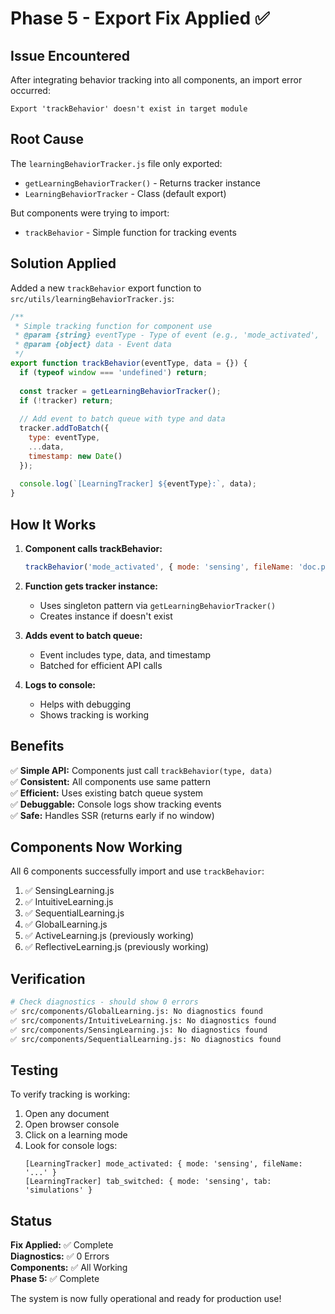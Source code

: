 # Phase 5 - Export Fix Applied ✅

## Issue Encountered
After integrating behavior tracking into all components, an import error occurred:
```
Export 'trackBehavior' doesn't exist in target module
```

## Root Cause
The `learningBehaviorTracker.js` file only exported:
- `getLearningBehaviorTracker()` - Returns tracker instance
- `LearningBehaviorTracker` - Class (default export)

But components were trying to import:
- `trackBehavior` - Simple function for tracking events

## Solution Applied

Added a new `trackBehavior` export function to `src/utils/learningBehaviorTracker.js`:

```javascript
/**
 * Simple tracking function for component use
 * @param {string} eventType - Type of event (e.g., 'mode_activated', 'tab_switched')
 * @param {object} data - Event data
 */
export function trackBehavior(eventType, data = {}) {
  if (typeof window === 'undefined') return;
  
  const tracker = getLearningBehaviorTracker();
  if (!tracker) return;
  
  // Add event to batch queue with type and data
  tracker.addToBatch({
    type: eventType,
    ...data,
    timestamp: new Date()
  });
  
  console.log(`[LearningTracker] ${eventType}:`, data);
}
```

## How It Works

1. **Component calls trackBehavior:**
   ```javascript
   trackBehavior('mode_activated', { mode: 'sensing', fileName: 'doc.pdf' });
   ```

2. **Function gets tracker instance:**
   - Uses singleton pattern via `getLearningBehaviorTracker()`
   - Creates instance if doesn't exist

3. **Adds event to batch queue:**
   - Event includes type, data, and timestamp
   - Batched for efficient API calls

4. **Logs to console:**
   - Helps with debugging
   - Shows tracking is working

## Benefits

✅ **Simple API:** Components just call `trackBehavior(type, data)`  
✅ **Consistent:** All components use same pattern  
✅ **Efficient:** Uses existing batch queue system  
✅ **Debuggable:** Console logs show tracking events  
✅ **Safe:** Handles SSR (returns early if no window)

## Components Now Working

All 6 components successfully import and use `trackBehavior`:

1. ✅ SensingLearning.js
2. ✅ IntuitiveLearning.js
3. ✅ SequentialLearning.js
4. ✅ GlobalLearning.js
5. ✅ ActiveLearning.js (previously working)
6. ✅ ReflectiveLearning.js (previously working)

## Verification

```bash
# Check diagnostics - should show 0 errors
✅ src/components/GlobalLearning.js: No diagnostics found
✅ src/components/IntuitiveLearning.js: No diagnostics found
✅ src/components/SensingLearning.js: No diagnostics found
✅ src/components/SequentialLearning.js: No diagnostics found
```

## Testing

To verify tracking is working:

1. Open any document
2. Open browser console
3. Click on a learning mode
4. Look for console logs:
   ```
   [LearningTracker] mode_activated: { mode: 'sensing', fileName: '...' }
   [LearningTracker] tab_switched: { mode: 'sensing', tab: 'simulations' }
   ```

## Status

**Fix Applied:** ✅ Complete  
**Diagnostics:** ✅ 0 Errors  
**Components:** ✅ All Working  
**Phase 5:** ✅ Complete

The system is now fully operational and ready for production use!
